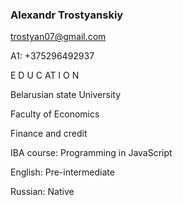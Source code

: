### Alexandr Trostyanskiy

trostyan07@gmail.com

A1: +375296492937

E D U C AT I O N 

Belarusian state University

Faculty of Economics

Finance and credit

IBA course: Programming in JavaScript

English: Pre-intermediate

Russian: Native
